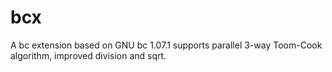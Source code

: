 # bcx
A bc extension based on GNU bc 1.07.1 supports parallel 3-way Toom-Cook algorithm, improved division and sqrt.
